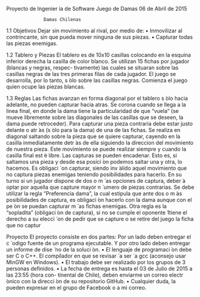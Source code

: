 Proyecto de Ingenier ́ıa de Software
Juego de Damas
06 de Abril de 2015



                  Damas Chilenas
1.1 Objetivos
     Dejar sin movimiento al rival, por medio de:
     • Inmovilizar al contrincante, sin que pueda mover ninguna de sus piezas.
     • Capturar todas las piezas enemigas.

1.2 Tablero y Piezas
    El tablero es de 10x10 casillas colocando en la esquina inferior derecha la casilla
    de color blanco. Se utilizan 15 fichas por jugador (blancas y negras, respec-
    tivamente) las cuales se situaran sobre las casillas negras de las tres primeras
    filas de cada jugador. El juego se desarrolla, por lo tanto, s ́olo sobre las casillas
    negras. Comienza el juego quien ocupe las piezas blancas.

1.3 Reglas
    Las fichas avanzan en forma diagonal por el tablero s ́olo hacia adelante, no
    pueden capturar hacia atras. Se corona cuando se llega a la linea final, en
    donde la dama tiene la particularidad de que “vuela” (se mueve libremente
    sobre las diagonales de las casillas que se deseen, la dama puede retroceder).
    Para capturar una pieza contraria debe estar justo delante o atr ́as (s ́olo para la
    dama) de una  de las fichas. Se realiza en diagonal saltando sobre la pieza que se
    quiere capturar, cayendo en la casilla inmediatamente detr ́as de ella siguiendo
    la direccion del movimiento de nuestra pieza. Este movimiento se puede realizar
siempre y cuando la casilla final est ́e libre. Las capturas se pueden encadenar.
Esto es, si saltamos una pieza y desde esa posici ́on podemos saltar una y otra,
lo hacemos. Es obligaci ́
on capturar, siendo inv ́alido aquel movimiento que no
captura piezas enemigas teniendo posibilidades para hacerlo. En su turno si un
jugador dispone de dos o m ́
as opciones de captura, deber ́a optar por aquella
que capture mayor n ́
umero de piezas contrarias.
Se debe utilizar la regla ”Preferencia dama”, la cual estipula que ante dos o m ́as
posibilidades de captura, es obligaci ́on hacerlo con la dama aunque con el pe ́on
se puedan capturar m ́
as fichas enemigas.
Otra regla es la “sopladita” (obligaci ́on de captura), si no se cumple el oponente
1tiene el derecho a su elecci ́
on de pedir que se capture o se retire del juego la
ficha que no captur 




Proyecto
El proyecto consiste en dos partes:
Por un lado deben entregar el c ́
odigo fuente de un programa ejecutable. Y
por otro lado deben entregar un informe de dise ̃
no de la soluci ́on.
• El lenguaje de programaci ́on debe ser C o C++. El compilador en que se
revisar ́
a ser ́
a gcc (aconsejo usar MinGW en Windows).
• El trabajo debe ser realizado por los grupos de 3 personas definidos.
• La fecha de entrega es hasta el 03 de Julio de 2015 a las 23:55 (hora con-
tinental de Chile), deben enviarme un correo electr ́onico con la direcci ́on
de su repositorio GitHub.
• Cualquier duda, la pueden expresar en el grupo de Facebook o a mi correo.
